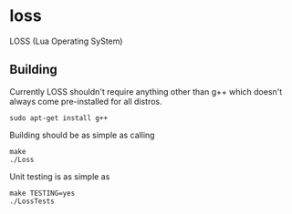 loss
====

LOSS (Lua Operating SyStem)

Building
--------

Currently LOSS shouldn't require anything other than g++ which doesn't always come pre-installed for all distros.
```
sudo apt-get install g++
```

Building should be as simple as calling
```
make
./Loss
```

Unit testing is as simple as
```
make TESTING=yes
./LossTests
```

